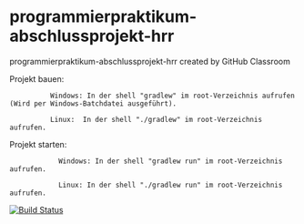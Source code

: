 # programmierpraktikum-abschlussprojekt-hrr
programmierpraktikum-abschlussprojekt-hrr created by GitHub Classroom

Projekt bauen:
              
              Windows: In der shell "gradlew" im root-Verzeichnis aufrufen (Wird per Windows-Batchdatei ausgeführt).
              
              Linux:  In der shell "./gradlew" im root-Verzeichnis aufrufen.
              
Projekt starten:
                
                Windows: In der shell "gradlew run" im root-Verzeichnis aufrufen.
                
                Linux: In der shell "./gradlew run" im root-Verzeichnis aufrufen.
                
                

[![Build Status](https://travis-ci.org/ProPra16/programmierpraktikum-abschlussprojekt-hrr.svg?branch=master)](https://travis-ci.org/ProPra16/programmierpraktikum-abschlussprojekt-hrr)
